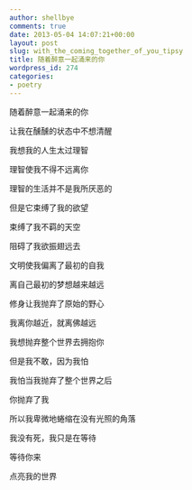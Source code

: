 ```yaml
---
author: shellbye
comments: true
date: 2013-05-04 14:07:21+00:00
layout: post
slug: with_the_coming_together_of_you_tipsy
title: 随着醉意一起涌来的你
wordpress_id: 274
categories:
- poetry
---
```


随着醉意一起涌来的你

让我在醺醺的状态中不想清醒

我想我的人生太过理智

理智使我不得不远离你

  


理智的生活并不是我所厌恶的

但是它束缚了我的欲望

束缚了我不羁的天空

阻碍了我欲振翅远去

  


文明使我偏离了最初的自我

离自己最初的梦想越来越远

修身让我抛弃了原始的野心

我离你越近，就离佛越远

  


我想抛弃整个世界去拥抱你

但是我不敢，因为我怕

我怕当我抛弃了整个世界之后

你抛弃了我

  


所以我卑微地蜷缩在没有光照的角落

我没有死，我只是在等待

等待你来

点亮我的世界
